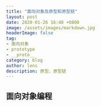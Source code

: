 ```yaml
---
title: "面向对象及原型和原型链"
layout: post
date: 2020-01-26 16:40 +0800
image: /assets/images/markdown.jpg
headerImage: false
tag:
- 面向对象
- prototype
- __proto__
category: blog
author: lens
description: 原型、原型链
---
```


## 面向对象编程
